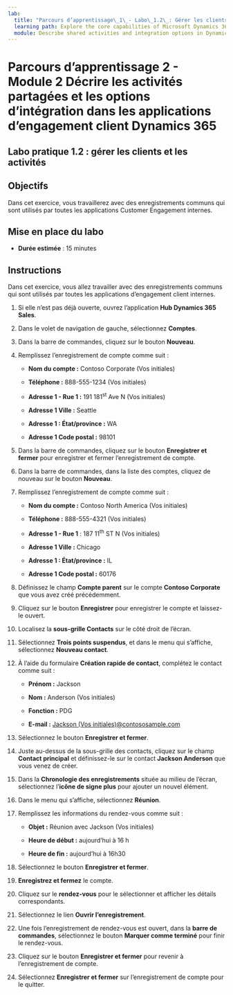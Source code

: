 ```yaml
---
lab:
  title: "Parcours d’apprentissage\_1\_- Labo\_1.2\_: Gérer les clients et les activités"
  learning path: Explore the core capabilities of Microsoft Dynamics 365 customer engagement apps
  module: Describe shared activities and integration options in Dynamics 365 customer engagement apps
---
```


Parcours d’apprentissage 2 - Module 2 Décrire les activités partagées et les options d’intégration dans les applications d’engagement client Dynamics 365
========================

## Labo pratique 1.2 : gérer les clients et les activités

## Objectifs

Dans cet exercice, vous travaillerez avec des enregistrements communs qui sont utilisés par toutes les applications Customer Engagement internes. 

## Mise en place du labo

  - **Durée estimée** : 15 minutes

## Instructions

Dans cet exercice, vous allez travailler avec des enregistrements communs qui sont utilisés par toutes les applications d’engagement client internes. 

1. Si elle n’est pas déjà ouverte, ouvrez l’application **Hub Dynamics 365 Sales**.

1. Dans le volet de navigation de gauche, sélectionnez **Comptes**.

1. Dans la barre de commandes, cliquez sur le bouton **Nouveau**.

1. Remplissez l’enregistrement de compte comme suit :

    - **Nom du compte :** Contoso Corporate (Vos initiales)

    - **Téléphone :** 888-555-1234 (Vos initiales)

    - **Adresse 1 - Rue 1 :** 191 181<sup data-htmlnode="">st</sup> Ave N (Vos initiales)

    - **Adresse 1 Ville :** Seattle

    - **Adresse 1 : État/province :** WA

    - **Adresse 1 Code postal :** 98101

1. Dans la barre de commandes, cliquez sur le bouton **Enregistrer et fermer** pour enregistrer et fermer l’enregistrement de compte.

1. Dans la barre de commandes, dans la liste des comptes, cliquez de nouveau sur le bouton **Nouveau**.

1. Remplissez l’enregistrement de compte comme suit :

    - **Nom du compte :** Contoso North America (Vos initiales)

    - **Téléphone :** 888-555-4321 (Vos initiales)

    - **Adresse 1 - Rue 1** : 187 11<sup data-htmlnode="">th</sup> ST N (Vos initiales)

    - **Adresse 1 Ville :** Chicago

    - **Adresse 1 : État/province :** IL

    - **Adresse 1 Code postal :** 60176

1. Définissez le champ **Compte parent** sur le compte **Contoso Corporate** que vous avez créé précédemment.

1. Cliquez sur le bouton **Enregistrer** pour enregistrer le compte et laissez-le ouvert.

1. Localisez la **sous-grille Contacts** sur le côté droit de l’écran.

1. Sélectionnez **Trois points suspendus**, et dans le menu qui s’affiche, sélectionnez **Nouveau contact**.

1. À l’aide du formulaire **Création rapide de contact**, complétez le contact comme suit :

    - **Prénom :** Jackson

    - **Nom :** Anderson (Vos initiales)

    - **Fonction :** PDG

    - **E-mail :** [Jackson (Vos initiales)@contososample.com](mailto:Jackson@contososample.com)

1. Sélectionnez le bouton **Enregistrer et fermer**.

1. Juste au-dessus de la sous-grille des contacts, cliquez sur le champ **Contact principal** et définissez-le sur le contact **Jackson Anderson** que vous venez de créer.

1. Dans la **Chronologie des enregistrements** située au milieu de l’écran, sélectionnez l’**icône de signe plus** pour ajouter un nouvel élément.

1. Dans le menu qui s’affiche, sélectionnez **Réunion**.

1. Remplissez les informations du rendez-vous comme suit :

    - **Objet :** Réunion avec Jackson (Vos initiales)

    - **Heure de début :** aujourd’hui à 16 h

    - **Heure de fin :** aujourd’hui à 16h30

1. Sélectionnez le bouton **Enregistrer et fermer**.

1. **Enregistrez et fermez** le compte.

1. Cliquez sur le **rendez-vous** pour le sélectionner et afficher les détails correspondants.

1. Sélectionnez le lien **Ouvrir l’enregistrement**.

1. Une fois l’enregistrement de rendez-vous est ouvert, dans la **barre de commandes**, sélectionnez le bouton **Marquer comme terminé** pour finir le rendez-vous.

1. Cliquez sur le bouton **Enregistrer et fermer** pour revenir à l’enregistrement de compte.

1. Sélectionnez **Enregistrer et fermer** sur l’enregistrement de compte pour le quitter.
